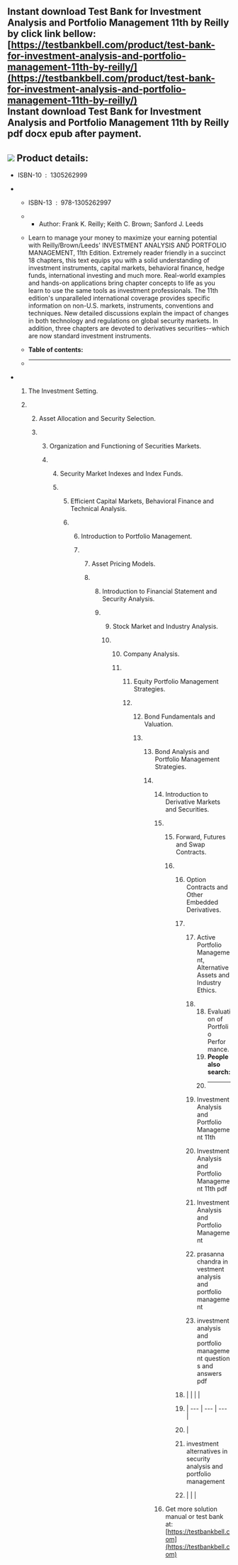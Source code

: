 Instant download **Test Bank for Investment Analysis and Portfolio Management 11th by Reilly** by click link bellow:  
[https://testbankbell.com/product/test-bank-for-investment-analysis-and-portfolio-management-11th-by-reilly/](https://testbankbell.com/product/test-bank-for-investment-analysis-and-portfolio-management-11th-by-reilly/)  
**Instant download Test Bank for Investment Analysis and Portfolio Management 11th by Reilly pdf docx epub after payment.**
---------------------------------------------------------------------------------------------------------------------------


![](https://testbankbell.com/wp-content/uploads/2023/05/51Zyt7LhnQL._SX399_BO1204203200_.jpg)
**Product details:**
--------------------


* ISBN-10 ‏ : ‎ 1305262999
* * ISBN-13 ‏ : ‎ 978-1305262997
  * * Author: Frank K. Reilly; Keith C. Brown; Sanford J. Leeds
   
  * Learn to manage your money to maximize your earning potential with Reilly/Brown/Leeds' INVESTMENT ANALYSIS AND PORTFOLIO MANAGEMENT, 11th Edition. Extremely reader friendly in a succinct 18 chapters, this text equips you with a solid understanding of investment instruments, capital markets, behavioral finance, hedge funds, international investing and much more. Real-world examples and hands-on applications bring chapter concepts to life as you learn to use the same tools as investment professionals. The 11th edition's unparalleled international coverage provides specific information on non-U.S. markets, instruments, conventions and techniques. New detailed discussions explain the impact of changes in both technology and regulations on global security markets. In addition, three chapters are devoted to derivatives securities--which are now standard investment instruments.
  * **Table of contents:**
  * ----------------------
 
* 1. The Investment Setting.
 
  2. 2. Asset Allocation and Security Selection.
    
     3. 3. Organization and Functioning of Securities Markets.
       
        4. 4. Security Market Indexes and Index Funds.
          
           5. 5. Efficient Capital Markets, Behavioral Finance and Technical Analysis.
             
              6. 6. Introduction to Portfolio Management.
                
                 7. 7. Asset Pricing Models.
                   
                    8. 8. Introduction to Financial Statement and Security Analysis.
                      
                       9. 9. Stock Market and Industry Analysis.
                         
                          10. 10. Company Analysis.
                             
                              11. 11. Equity Portfolio Management Strategies.
                                 
                                  12. 12. Bond Fundamentals and Valuation.
                                     
                                      13. 13. Bond Analysis and Portfolio Management Strategies.
                                         
                                          14. 14. Introduction to Derivative Markets and Securities.
                                             
                                              15. 15. Forward, Futures and Swap Contracts.
                                                 
                                                  16. 16. Option Contracts and Other Embedded Derivatives.
                                                     
                                                      17. 17. Active Portfolio Management, Alternative Assets and Industry Ethics.
                                                         
                                                          18. 18. Evaluation of Portfolio Performance.
                                                              19. **People also search:**
                                                              20. -----------------------
                                                             
                                                          19. Investment Analysis and Portfolio Management 11th
                                                         
                                                          20. Investment Analysis and Portfolio Management 11th pdf
                                                         
                                                          21. Investment Analysis and Portfolio Management
                                                         
                                                          22. prasanna chandra investment analysis and portfolio management
                                                          23. investment analysis and portfolio management questions and answers pdf
                                                         
                                                      18. |  |  |  |
                                                      19. | --- | --- | --- |
                                                      20. |
                                                      21. investment alternatives in security analysis and portfolio management
                                                      22.  |  |  |
                                                     
                                              16.  Get more solution manual or test bank at: [https://testbankbell.com](https://testbankbell.com)
